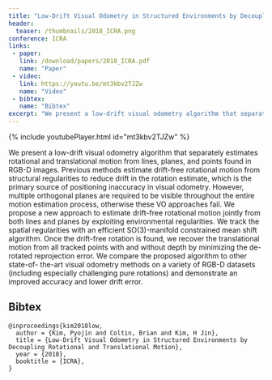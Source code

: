 ```yaml
---
title: "Low-Drift Visual Odometry in Structured Environments by Decoupling Rotational and Translational Motion"
header:
  teaser: /thumbnails/2018_ICRA.png
conference: ICRA
links: 
 - paper: 
   link: /download/papers/2018_ICRA.pdf
   name: "Paper"
 - video: 
   link: https://youtu.be/mt3kbv2TJZw
   name: "Video"
 - bibtex: 
   name: "Bibtex"
excerpt: "We present a low-drift visual odometry algorithm that separately estimates rotational and translational motion from lines, planes, and points found in RGB-D images. Previous methods estimate drift-free rotational motion from structural regularities to reduce drift in the rotation estimate, which is the primary source of positioning inaccuracy in visual odometry. However, multiple orthogonal planes are required to be visible throughout the entire motion estimation process, otherwise these VO approaches fail. We propose a new approach to estimate drift-free rotational motion jointly from both lines and planes by exploiting environmental regularities. We track the spatial regularities with an efficient SO(3)-manifold constrained mean shift algorithm. Once the drift-free rotation is found, we recover the translational motion from all tracked points with and without depth by minimizing the de-rotated reprojection error. We compare the proposed algorithm to other state-of-the-art visual odometry methods on a variety of RGB-D datasets (including especially challenging pure rotations) and demonstrate an improved accuracy and lower drift error."
---
```


{% include youtubePlayer.html id="mt3kbv2TJZw" %}

We present a low-drift visual odometry algorithm
that separately estimates rotational and translational motion
from lines, planes, and points found in RGB-D images. Previous
methods estimate drift-free rotational motion from structural
regularities to reduce drift in the rotation estimate, which is the
primary source of positioning inaccuracy in visual odometry.
However, multiple orthogonal planes are required to be visible
throughout the entire motion estimation process, otherwise
these VO approaches fail. We propose a new approach to
estimate drift-free rotational motion jointly from both lines and
planes by exploiting environmental regularities. We track the
spatial regularities with an efficient SO(3)-manifold constrained
mean shift algorithm. Once the drift-free rotation is found, we
recover the translational motion from all tracked points with
and without depth by minimizing the de-rotated reprojection
error. We compare the proposed algorithm to other state-of-
the-art visual odometry methods on a variety of RGB-D
datasets (including especially challenging pure rotations) and
demonstrate an improved accuracy and lower drift error.

## Bibtex <a id="bibtex"></a>
```
@inproceedings{kim2018low,
  author = {Kim, Pyojin and Coltin, Brian and Kim, H Jin},
  title = {Low-Drift Visual Odometry in Structured Environments by Decoupling Rotational and Translational Motion},
  year = {2018},
  booktitle = {ICRA},
}
```
